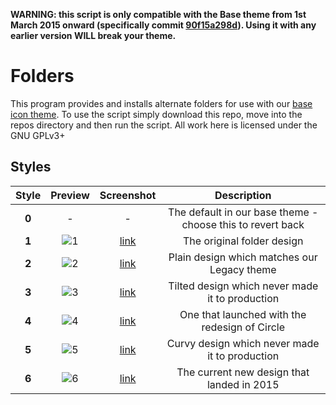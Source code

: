 **WARNING: this script is only compatible with the Base theme from 1st March 2015 onward (specifically commit [90f15a298d](https://github.com/numixproject/numix-icon-theme/commit/90f15a298d5125c6609ff251e570f97df68320f9)). Using it with any earlier version WILL break your theme.**

# Folders
This program provides and installs alternate folders for use with our [base icon theme](https://github.com/numixproject/numix-icon-theme). To use the script simply download this repo, move into the repos directory and then run the script. All work here is licensed under the GNU GPLv3+

## Styles
| Style | Preview  | Screenshot | Description |
| :------------: |:---------------:|:-----:|:-----:|
| **0** | - | - | The default in our base theme - choose this to revert back |
| **1** | ![1](https://raw.githubusercontent.com/numixproject/numix-folders/master/files/1/preview.png) | [link](https://raw.githubusercontent.com/numixproject/numix-folders/master/files/1/screenshot.png) | The original folder design |
| **2** | ![2](https://raw.githubusercontent.com/numixproject/numix-folders/master/files/2/preview.png) | [link](https://raw.githubusercontent.com/numixproject/numix-folders/master/files/2/screenshot.png) | Plain design which matches our Legacy theme |
| **3** | ![3](https://raw.githubusercontent.com/numixproject/numix-folders/master/files/3/preview.png) | [link](https://raw.githubusercontent.com/numixproject/numix-folders/master/files/3/screenshot.png) | Tilted design which never made it to production |
| **4** | ![4](https://raw.githubusercontent.com/numixproject/numix-folders/master/files/4/preview.png) | [link](https://raw.githubusercontent.com/numixproject/numix-folders/master/files/4/screenshot.png) | One that launched with the redesign of Circle |
| **5** | ![5](https://raw.githubusercontent.com/numixproject/numix-folders/master/files/5/preview.png) | [link](https://raw.githubusercontent.com/numixproject/numix-folders/master/files/5/screenshot.png) | Curvy design which never made it to production |
| **6** | ![6](https://raw.githubusercontent.com/numixproject/numix-folders/master/files/6/preview.png) | [link](https://raw.githubusercontent.com/numixproject/numix-folders/master/files/6/screenshot.png) | The current new design that landed in 2015 |
